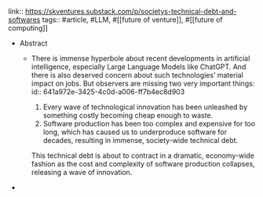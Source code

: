 link:: https://skventures.substack.com/p/societys-technical-debt-and-softwares
tags:: #article, #LLM, #[[future of venture]], #[[future of computing]]

- Abstract
	- There is immense hyperbole about recent developments in artificial intelligence, especially Large Language Models like ChatGPT. And there is also deserved concern about such technologies’ material impact on jobs. But observers are missing two very important things:
	  id:: 641a972e-3425-4c0d-a006-ff7b4ec8d903
	  1. Every wave of technological innovation has been unleashed by something costly becoming cheap enough to waste.
	  2. Software production has been too complex and expensive for too long, which has caused us to underproduce software for decades, resulting in immense, society-wide technical debt.
	  
	  This technical debt is about to contract in a dramatic, economy-wide fashion as the cost and complexity of software production collapses, releasing a wave of innovation.
-